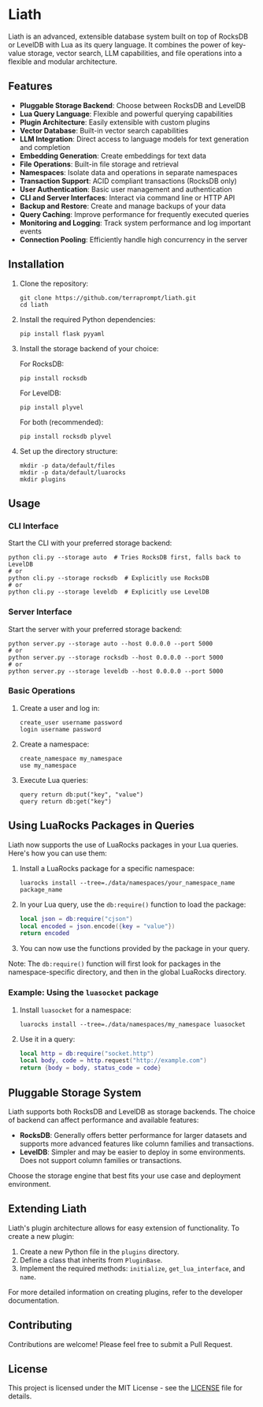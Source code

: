 # Liath

Liath is an advanced, extensible database system built on top of RocksDB or LevelDB with Lua as its query language. It combines the power of key-value storage, vector search, LLM capabilities, and file operations into a flexible and modular architecture.

## Features

- **Pluggable Storage Backend**: Choose between RocksDB and LevelDB
- **Lua Query Language**: Flexible and powerful querying capabilities
- **Plugin Architecture**: Easily extensible with custom plugins
- **Vector Database**: Built-in vector search capabilities
- **LLM Integration**: Direct access to language models for text generation and completion
- **Embedding Generation**: Create embeddings for text data
- **File Operations**: Built-in file storage and retrieval
- **Namespaces**: Isolate data and operations in separate namespaces
- **Transaction Support**: ACID compliant transactions (RocksDB only)
- **User Authentication**: Basic user management and authentication
- **CLI and Server Interfaces**: Interact via command line or HTTP API
- **Backup and Restore**: Create and manage backups of your data
- **Query Caching**: Improve performance for frequently executed queries
- **Monitoring and Logging**: Track system performance and log important events
- **Connection Pooling**: Efficiently handle high concurrency in the server

## Installation

1. Clone the repository:
   ```
   git clone https://github.com/terraprompt/liath.git
   cd liath
   ```

2. Install the required Python dependencies:
   ```
   pip install flask pyyaml
   ```

3. Install the storage backend of your choice:

   For RocksDB:
   ```
   pip install rocksdb
   ```

   For LevelDB:
   ```
   pip install plyvel
   ```

   For both (recommended):
   ```
   pip install rocksdb plyvel
   ```

4. Set up the directory structure:
   ```
   mkdir -p data/default/files
   mkdir -p data/default/luarocks
   mkdir plugins
   ```

## Usage

### CLI Interface

Start the CLI with your preferred storage backend:

```
python cli.py --storage auto  # Tries RocksDB first, falls back to LevelDB
# or
python cli.py --storage rocksdb  # Explicitly use RocksDB
# or
python cli.py --storage leveldb  # Explicitly use LevelDB
```

### Server Interface

Start the server with your preferred storage backend:

```
python server.py --storage auto --host 0.0.0.0 --port 5000
# or
python server.py --storage rocksdb --host 0.0.0.0 --port 5000
# or
python server.py --storage leveldb --host 0.0.0.0 --port 5000
```

### Basic Operations

1. Create a user and log in:
   ```
   create_user username password
   login username password
   ```

2. Create a namespace:
   ```
   create_namespace my_namespace
   use my_namespace
   ```

3. Execute Lua queries:
   ```
   query return db:put("key", "value")
   query return db:get("key")
   ```

## Using LuaRocks Packages in Queries

Liath now supports the use of LuaRocks packages in your Lua queries. Here's how you can use them:

1. Install a LuaRocks package for a specific namespace:
   ```
   luarocks install --tree=./data/namespaces/your_namespace_name package_name
   ```

2. In your Lua query, use the `db:require()` function to load the package:
   ```lua
   local json = db:require("cjson")
   local encoded = json.encode({key = "value"})
   return encoded
   ```

3. You can now use the functions provided by the package in your query.

Note: The `db:require()` function will first look for packages in the namespace-specific directory, and then in the global LuaRocks directory.

### Example: Using the `luasocket` package

1. Install `luasocket` for a namespace:
   ```
   luarocks install --tree=./data/namespaces/my_namespace luasocket
   ```

2. Use it in a query:
   ```lua
   local http = db:require("socket.http")
   local body, code = http.request("http://example.com")
   return {body = body, status_code = code}
   ```

## Pluggable Storage System

Liath supports both RocksDB and LevelDB as storage backends. The choice of backend can affect performance and available features:

- **RocksDB**: Generally offers better performance for larger datasets and supports more advanced features like column families and transactions.
- **LevelDB**: Simpler and may be easier to deploy in some environments. Does not support column families or transactions.

Choose the storage engine that best fits your use case and deployment environment.

## Extending Liath

Liath's plugin architecture allows for easy extension of functionality. To create a new plugin:

1. Create a new Python file in the `plugins` directory.
2. Define a class that inherits from `PluginBase`.
3. Implement the required methods: `initialize`, `get_lua_interface`, and `name`.

For more detailed information on creating plugins, refer to the developer documentation.

## Contributing

Contributions are welcome! Please feel free to submit a Pull Request.

## License

This project is licensed under the MIT License - see the [LICENSE](LICENSE) file for details.